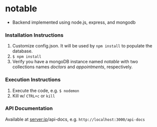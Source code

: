 # notable 
* Backend implemented using node.js, express, and mongodb

### Installation Instructions
1. Customize config.json.  It will be used by `npm install` to populate the database.
2. `$ npm install`
3. Verify you have a mongoDB instance named *notable* with two collections names *doctors* and *appointments*, respectively.

### Execution Instructions

1. Execute the code, e.g. `$ nodemon`
2. Kill w/ `CTRL+c` or `kill`

### API Documentation
Available at <server:ip>/api-docs, e.g. `http://localhost:3000/api-docs`
